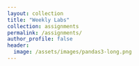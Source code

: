 ```yaml
---
layout: collection
title: "Weekly Labs"
collection: assignments
permalink: /assignments/
author_profile: false
header:
  image: /assets/images/pandas3-long.png
---
```


